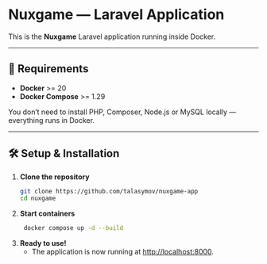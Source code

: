 # Nuxgame — Laravel Application

This is the **Nuxgame** Laravel application running inside Docker.

---

## 🚀 Requirements

- **Docker** >= 20
- **Docker Compose** >= 1.29

You don’t need to install PHP, Composer, Node.js or MySQL locally — everything runs in Docker.

---

## 🛠️ Setup & Installation

1. **Clone the repository**
   ```bash
   git clone https://github.com/talasymov/nuxgame-app
   cd nuxgame
    ```
2. **Start containers**
   ```bash
    docker compose up -d --build
    ```
3. **Ready to use!**
   - The application is now running at [http://localhost:8000](http://localhost:8000).
